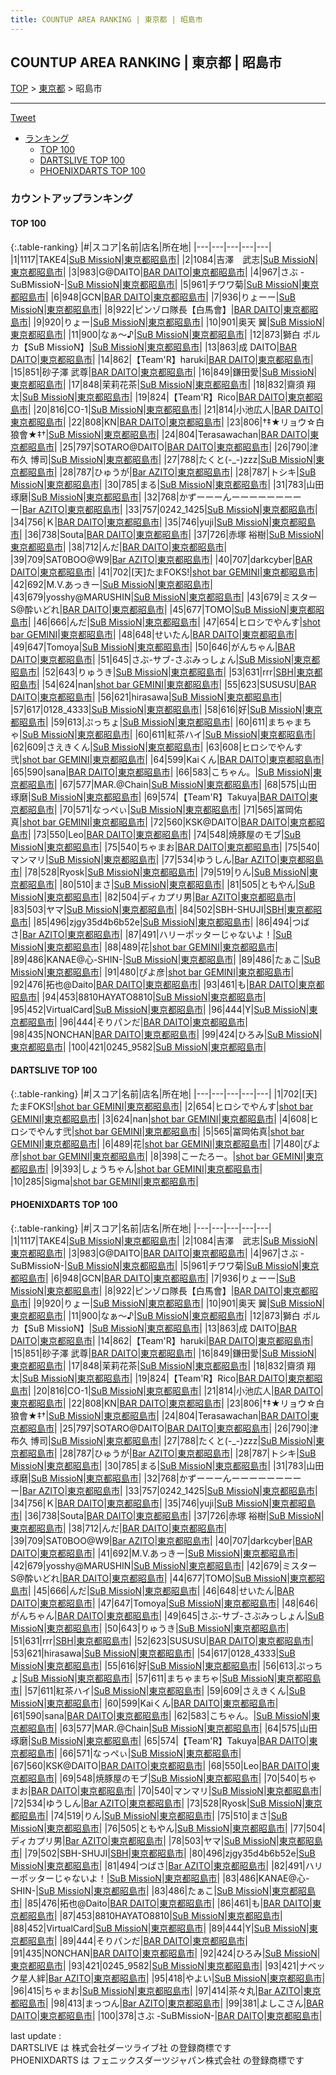 ```yaml
---
title: COUNTUP AREA RANKING | 東京都 | 昭島市
---
```

## COUNTUP AREA RANKING | 東京都 | 昭島市

[TOP](/darts/rank/) > [東京都](/darts/rank/東京都/) > 昭島市

___

<a href="https://twitter.com/share?ref_src=twsrc%5Etfw" data-text="COUNTUP AREA RANKING | 東京都昭島市" class="twitter-share-button" data-hashtags="DARTSLIVE,PHOENIXDARTS,darts,ダーツ" data-show-count="false">Tweet</a>

* [ランキング](#カウントアップランキング)
    * [TOP 100](#top-100)
    * [DARTSLIVE TOP 100](#dartslive-top-100)
    * [PHOENIXDARTS TOP 100](#phoenixdarts-top-100)

### カウントアップランキング

#### TOP 100



{:.table-ranking}
|#|スコア|名前|店名|所在地|
|---|---|---|---|---|
|1|1117|<span class="rank-name-pd">TAKE4</span>|<a href="https://vs.phoenixdarts.com/jp/shop/shopDetailInfo/s_90155?s_seq=90155">SuB MissioN</a>|<a href="/darts/rank/東京都/昭島市">東京都昭島市</a>|
|2|1084|<span class="rank-name-pd">吉澤　武志</span>|<a href="https://vs.phoenixdarts.com/jp/shop/shopDetailInfo/s_90155?s_seq=90155">SuB MissioN</a>|<a href="/darts/rank/東京都/昭島市">東京都昭島市</a>|
|3|983|<span class="rank-name-pd">G@DAITO</span>|<a href="https://vs.phoenixdarts.com/jp/shop/shopDetailInfo/s_60404?s_seq=60404">BAR DAITO</a>|<a href="/darts/rank/東京都/昭島市">東京都昭島市</a>|
|4|967|<span class="rank-name-pd">さぶ -SuBMissioN-</span>|<a href="https://vs.phoenixdarts.com/jp/shop/shopDetailInfo/s_90155?s_seq=90155">SuB MissioN</a>|<a href="/darts/rank/東京都/昭島市">東京都昭島市</a>|
|5|961|<span class="rank-name-pd">チワワ菊</span>|<a href="https://vs.phoenixdarts.com/jp/shop/shopDetailInfo/s_90155?s_seq=90155">SuB MissioN</a>|<a href="/darts/rank/東京都/昭島市">東京都昭島市</a>|
|6|948|<span class="rank-name-pd">GCN</span>|<a href="https://vs.phoenixdarts.com/jp/shop/shopDetailInfo/s_60404?s_seq=60404">BAR DAITO</a>|<a href="/darts/rank/東京都/昭島市">東京都昭島市</a>|
|7|936|<span class="rank-name-pd">りょーー</span>|<a href="https://vs.phoenixdarts.com/jp/shop/shopDetailInfo/s_90155?s_seq=90155">SuB MissioN</a>|<a href="/darts/rank/東京都/昭島市">東京都昭島市</a>|
|8|922|<span class="rank-name-pd">ピンゾロ隊長【白馬會】</span>|<a href="https://vs.phoenixdarts.com/jp/shop/shopDetailInfo/s_60404?s_seq=60404">BAR DAITO</a>|<a href="/darts/rank/東京都/昭島市">東京都昭島市</a>|
|9|920|<span class="rank-name-pd">りょー</span>|<a href="https://vs.phoenixdarts.com/jp/shop/shopDetailInfo/s_90155?s_seq=90155">SuB MissioN</a>|<a href="/darts/rank/東京都/昭島市">東京都昭島市</a>|
|10|901|<span class="rank-name-pd"><span class="pro-icon-pd"></span>奥天 翼</span>|<a href="https://vs.phoenixdarts.com/jp/shop/shopDetailInfo/s_90155?s_seq=90155">SuB MissioN</a>|<a href="/darts/rank/東京都/昭島市">東京都昭島市</a>|
|11|900|<span class="rank-name-pd">なぁ～♪</span>|<a href="https://vs.phoenixdarts.com/jp/shop/shopDetailInfo/s_90155?s_seq=90155">SuB MissioN</a>|<a href="/darts/rank/東京都/昭島市">東京都昭島市</a>|
|12|873|<span class="rank-name-pd">獅白 ポルカ【SuB MissioN】</span>|<a href="https://vs.phoenixdarts.com/jp/shop/shopDetailInfo/s_90155?s_seq=90155">SuB MissioN</a>|<a href="/darts/rank/東京都/昭島市">東京都昭島市</a>|
|13|863|<span class="rank-name-pd">成 DAITO</span>|<a href="https://vs.phoenixdarts.com/jp/shop/shopDetailInfo/s_60404?s_seq=60404">BAR DAITO</a>|<a href="/darts/rank/東京都/昭島市">東京都昭島市</a>|
|14|862|<span class="rank-name-pd">【Team&#x27;R】haruki</span>|<a href="https://vs.phoenixdarts.com/jp/shop/shopDetailInfo/s_60404?s_seq=60404">BAR DAITO</a>|<a href="/darts/rank/東京都/昭島市">東京都昭島市</a>|
|15|851|<span class="rank-name-pd"><span class="pro-icon-pd"></span>砂子澤 武尊</span>|<a href="https://vs.phoenixdarts.com/jp/shop/shopDetailInfo/s_60404?s_seq=60404">BAR DAITO</a>|<a href="/darts/rank/東京都/昭島市">東京都昭島市</a>|
|16|849|<span class="rank-name-pd">鎌田愛</span>|<a href="https://vs.phoenixdarts.com/jp/shop/shopDetailInfo/s_90155?s_seq=90155">SuB MissioN</a>|<a href="/darts/rank/東京都/昭島市">東京都昭島市</a>|
|17|848|<span class="rank-name-pd">茉莉花茶</span>|<a href="https://vs.phoenixdarts.com/jp/shop/shopDetailInfo/s_90155?s_seq=90155">SuB MissioN</a>|<a href="/darts/rank/東京都/昭島市">東京都昭島市</a>|
|18|832|<span class="rank-name-pd"><span class="pro-icon-pd"></span>齋須 翔太</span>|<a href="https://vs.phoenixdarts.com/jp/shop/shopDetailInfo/s_90155?s_seq=90155">SuB MissioN</a>|<a href="/darts/rank/東京都/昭島市">東京都昭島市</a>|
|19|824|<span class="rank-name-pd">【Team&#x27;R】Rico</span>|<a href="https://vs.phoenixdarts.com/jp/shop/shopDetailInfo/s_60404?s_seq=60404">BAR DAITO</a>|<a href="/darts/rank/東京都/昭島市">東京都昭島市</a>|
|20|816|<span class="rank-name-pd">CO-1</span>|<a href="https://vs.phoenixdarts.com/jp/shop/shopDetailInfo/s_90155?s_seq=90155">SuB MissioN</a>|<a href="/darts/rank/東京都/昭島市">東京都昭島市</a>|
|21|814|<span class="rank-name-pd">小池広人</span>|<a href="https://vs.phoenixdarts.com/jp/shop/shopDetailInfo/s_60404?s_seq=60404">BAR DAITO</a>|<a href="/darts/rank/東京都/昭島市">東京都昭島市</a>|
|22|808|<span class="rank-name-pd">KN</span>|<a href="https://vs.phoenixdarts.com/jp/shop/shopDetailInfo/s_60404?s_seq=60404">BAR DAITO</a>|<a href="/darts/rank/東京都/昭島市">東京都昭島市</a>|
|23|806|<span class="rank-name-pd">†‡★リョウ☆白狼會★‡†</span>|<a href="https://vs.phoenixdarts.com/jp/shop/shopDetailInfo/s_90155?s_seq=90155">SuB MissioN</a>|<a href="/darts/rank/東京都/昭島市">東京都昭島市</a>|
|24|804|<span class="rank-name-pd">Terasawachan</span>|<a href="https://vs.phoenixdarts.com/jp/shop/shopDetailInfo/s_60404?s_seq=60404">BAR DAITO</a>|<a href="/darts/rank/東京都/昭島市">東京都昭島市</a>|
|25|797|<span class="rank-name-pd">SOTARO@DAITO</span>|<a href="https://vs.phoenixdarts.com/jp/shop/shopDetailInfo/s_60404?s_seq=60404">BAR DAITO</a>|<a href="/darts/rank/東京都/昭島市">東京都昭島市</a>|
|26|790|<span class="rank-name-pd">津布久 博司</span>|<a href="https://vs.phoenixdarts.com/jp/shop/shopDetailInfo/s_90155?s_seq=90155">SuB MissioN</a>|<a href="/darts/rank/東京都/昭島市">東京都昭島市</a>|
|27|788|<span class="rank-name-pd">たくと(-_-)zzz</span>|<a href="https://vs.phoenixdarts.com/jp/shop/shopDetailInfo/s_90155?s_seq=90155">SuB MissioN</a>|<a href="/darts/rank/東京都/昭島市">東京都昭島市</a>|
|28|787|<span class="rank-name-pd">ひゅうが</span>|<a href="https://vs.phoenixdarts.com/jp/shop/shopDetailInfo/s_93322?s_seq=93322">Bar AZITO</a>|<a href="/darts/rank/東京都/昭島市">東京都昭島市</a>|
|28|787|<span class="rank-name-pd">トシキ</span>|<a href="https://vs.phoenixdarts.com/jp/shop/shopDetailInfo/s_90155?s_seq=90155">SuB MissioN</a>|<a href="/darts/rank/東京都/昭島市">東京都昭島市</a>|
|30|785|<span class="rank-name-pd">まる</span>|<a href="https://vs.phoenixdarts.com/jp/shop/shopDetailInfo/s_90155?s_seq=90155">SuB MissioN</a>|<a href="/darts/rank/東京都/昭島市">東京都昭島市</a>|
|31|783|<span class="rank-name-pd">山田　琢磨</span>|<a href="https://vs.phoenixdarts.com/jp/shop/shopDetailInfo/s_90155?s_seq=90155">SuB MissioN</a>|<a href="/darts/rank/東京都/昭島市">東京都昭島市</a>|
|32|768|<span class="rank-name-pd">かずーーーんーーーーーーーーー</span>|<a href="https://vs.phoenixdarts.com/jp/shop/shopDetailInfo/s_93322?s_seq=93322">Bar AZITO</a>|<a href="/darts/rank/東京都/昭島市">東京都昭島市</a>|
|33|757|<span class="rank-name-pd">0242_1425</span>|<a href="https://vs.phoenixdarts.com/jp/shop/shopDetailInfo/s_90155?s_seq=90155">SuB MissioN</a>|<a href="/darts/rank/東京都/昭島市">東京都昭島市</a>|
|34|756|<span class="rank-name-pd">Ｋ</span>|<a href="https://vs.phoenixdarts.com/jp/shop/shopDetailInfo/s_60404?s_seq=60404">BAR DAITO</a>|<a href="/darts/rank/東京都/昭島市">東京都昭島市</a>|
|35|746|<span class="rank-name-pd">yuji</span>|<a href="https://vs.phoenixdarts.com/jp/shop/shopDetailInfo/s_90155?s_seq=90155">SuB MissioN</a>|<a href="/darts/rank/東京都/昭島市">東京都昭島市</a>|
|36|738|<span class="rank-name-pd">Souta</span>|<a href="https://vs.phoenixdarts.com/jp/shop/shopDetailInfo/s_60404?s_seq=60404">BAR DAITO</a>|<a href="/darts/rank/東京都/昭島市">東京都昭島市</a>|
|37|726|<span class="rank-name-pd">赤塚 裕樹</span>|<a href="https://vs.phoenixdarts.com/jp/shop/shopDetailInfo/s_90155?s_seq=90155">SuB MissioN</a>|<a href="/darts/rank/東京都/昭島市">東京都昭島市</a>|
|38|712|<span class="rank-name-pd">んだ</span>|<a href="https://vs.phoenixdarts.com/jp/shop/shopDetailInfo/s_60404?s_seq=60404">BAR DAITO</a>|<a href="/darts/rank/東京都/昭島市">東京都昭島市</a>|
|39|709|<span class="rank-name-pd">SAT0BOO@W9</span>|<a href="https://vs.phoenixdarts.com/jp/shop/shopDetailInfo/s_93322?s_seq=93322">Bar AZITO</a>|<a href="/darts/rank/東京都/昭島市">東京都昭島市</a>|
|40|707|<span class="rank-name-pd">darkcyber</span>|<a href="https://vs.phoenixdarts.com/jp/shop/shopDetailInfo/s_60404?s_seq=60404">BAR DAITO</a>|<a href="/darts/rank/東京都/昭島市">東京都昭島市</a>|
|41|702|<span class="rank-name-dl">[天]たまFOKS!</span>|<a href="https://search.dartslive.com/jp/shop/d35e0cffd0c6c86c0d9b047a20a7ba1e">shot bar GEMINI</a>|<a href="/darts/rank/東京都/昭島市">東京都昭島市</a>|
|42|692|<span class="rank-name-pd">M.V.あっきー</span>|<a href="https://vs.phoenixdarts.com/jp/shop/shopDetailInfo/s_90155?s_seq=90155">SuB MissioN</a>|<a href="/darts/rank/東京都/昭島市">東京都昭島市</a>|
|43|679|<span class="rank-name-pd">yosshy@MARUSHIN</span>|<a href="https://vs.phoenixdarts.com/jp/shop/shopDetailInfo/s_90155?s_seq=90155">SuB MissioN</a>|<a href="/darts/rank/東京都/昭島市">東京都昭島市</a>|
|43|679|<span class="rank-name-pd">ミスターS@酔いどれ</span>|<a href="https://vs.phoenixdarts.com/jp/shop/shopDetailInfo/s_60404?s_seq=60404">BAR DAITO</a>|<a href="/darts/rank/東京都/昭島市">東京都昭島市</a>|
|45|677|<span class="rank-name-pd">TOMO</span>|<a href="https://vs.phoenixdarts.com/jp/shop/shopDetailInfo/s_90155?s_seq=90155">SuB MissioN</a>|<a href="/darts/rank/東京都/昭島市">東京都昭島市</a>|
|46|666|<span class="rank-name-pd">んだ</span>|<a href="https://vs.phoenixdarts.com/jp/shop/shopDetailInfo/s_90155?s_seq=90155">SuB MissioN</a>|<a href="/darts/rank/東京都/昭島市">東京都昭島市</a>|
|47|654|<span class="rank-name-dl">ヒロシでやんす</span>|<a href="https://search.dartslive.com/jp/shop/d35e0cffd0c6c86c0d9b047a20a7ba1e">shot bar GEMINI</a>|<a href="/darts/rank/東京都/昭島市">東京都昭島市</a>|
|48|648|<span class="rank-name-pd">せいたん</span>|<a href="https://vs.phoenixdarts.com/jp/shop/shopDetailInfo/s_60404?s_seq=60404">BAR DAITO</a>|<a href="/darts/rank/東京都/昭島市">東京都昭島市</a>|
|49|647|<span class="rank-name-pd">Tomoya</span>|<a href="https://vs.phoenixdarts.com/jp/shop/shopDetailInfo/s_90155?s_seq=90155">SuB MissioN</a>|<a href="/darts/rank/東京都/昭島市">東京都昭島市</a>|
|50|646|<span class="rank-name-pd">がんちゃん</span>|<a href="https://vs.phoenixdarts.com/jp/shop/shopDetailInfo/s_60404?s_seq=60404">BAR DAITO</a>|<a href="/darts/rank/東京都/昭島市">東京都昭島市</a>|
|51|645|<span class="rank-name-pd">さぶ-サブ-さぶみっしょん</span>|<a href="https://vs.phoenixdarts.com/jp/shop/shopDetailInfo/s_90155?s_seq=90155">SuB MissioN</a>|<a href="/darts/rank/東京都/昭島市">東京都昭島市</a>|
|52|643|<span class="rank-name-pd">りゅうき</span>|<a href="https://vs.phoenixdarts.com/jp/shop/shopDetailInfo/s_90155?s_seq=90155">SuB MissioN</a>|<a href="/darts/rank/東京都/昭島市">東京都昭島市</a>|
|53|631|<span class="rank-name-pd">rrr</span>|<a href="https://vs.phoenixdarts.com/jp/shop/shopDetailInfo/s_93296?s_seq=93296">SBH</a>|<a href="/darts/rank/東京都/昭島市">東京都昭島市</a>|
|54|624|<span class="rank-name-dl">nan</span>|<a href="https://search.dartslive.com/jp/shop/d35e0cffd0c6c86c0d9b047a20a7ba1e">shot bar GEMINI</a>|<a href="/darts/rank/東京都/昭島市">東京都昭島市</a>|
|55|623|<span class="rank-name-pd">SUSUSU</span>|<a href="https://vs.phoenixdarts.com/jp/shop/shopDetailInfo/s_60404?s_seq=60404">BAR DAITO</a>|<a href="/darts/rank/東京都/昭島市">東京都昭島市</a>|
|56|621|<span class="rank-name-pd">hirasawa</span>|<a href="https://vs.phoenixdarts.com/jp/shop/shopDetailInfo/s_90155?s_seq=90155">SuB MissioN</a>|<a href="/darts/rank/東京都/昭島市">東京都昭島市</a>|
|57|617|<span class="rank-name-pd">0128_4333</span>|<a href="https://vs.phoenixdarts.com/jp/shop/shopDetailInfo/s_90155?s_seq=90155">SuB MissioN</a>|<a href="/darts/rank/東京都/昭島市">東京都昭島市</a>|
|58|616|<span class="rank-name-pd">好</span>|<a href="https://vs.phoenixdarts.com/jp/shop/shopDetailInfo/s_90155?s_seq=90155">SuB MissioN</a>|<a href="/darts/rank/東京都/昭島市">東京都昭島市</a>|
|59|613|<span class="rank-name-pd">ぷっちょ</span>|<a href="https://vs.phoenixdarts.com/jp/shop/shopDetailInfo/s_90155?s_seq=90155">SuB MissioN</a>|<a href="/darts/rank/東京都/昭島市">東京都昭島市</a>|
|60|611|<span class="rank-name-pd">まちゃまちゃ</span>|<a href="https://vs.phoenixdarts.com/jp/shop/shopDetailInfo/s_90155?s_seq=90155">SuB MissioN</a>|<a href="/darts/rank/東京都/昭島市">東京都昭島市</a>|
|60|611|<span class="rank-name-pd">紅茶ハイ</span>|<a href="https://vs.phoenixdarts.com/jp/shop/shopDetailInfo/s_90155?s_seq=90155">SuB MissioN</a>|<a href="/darts/rank/東京都/昭島市">東京都昭島市</a>|
|62|609|<span class="rank-name-pd">さえきくん</span>|<a href="https://vs.phoenixdarts.com/jp/shop/shopDetailInfo/s_90155?s_seq=90155">SuB MissioN</a>|<a href="/darts/rank/東京都/昭島市">東京都昭島市</a>|
|63|608|<span class="rank-name-dl">ヒロシでやんす弐</span>|<a href="https://search.dartslive.com/jp/shop/d35e0cffd0c6c86c0d9b047a20a7ba1e">shot bar GEMINI</a>|<a href="/darts/rank/東京都/昭島市">東京都昭島市</a>|
|64|599|<span class="rank-name-pd">Kaiくん</span>|<a href="https://vs.phoenixdarts.com/jp/shop/shopDetailInfo/s_60404?s_seq=60404">BAR DAITO</a>|<a href="/darts/rank/東京都/昭島市">東京都昭島市</a>|
|65|590|<span class="rank-name-pd">sana</span>|<a href="https://vs.phoenixdarts.com/jp/shop/shopDetailInfo/s_60404?s_seq=60404">BAR DAITO</a>|<a href="/darts/rank/東京都/昭島市">東京都昭島市</a>|
|66|583|<span class="rank-name-pd">こちゃん。</span>|<a href="https://vs.phoenixdarts.com/jp/shop/shopDetailInfo/s_90155?s_seq=90155">SuB MissioN</a>|<a href="/darts/rank/東京都/昭島市">東京都昭島市</a>|
|67|577|<span class="rank-name-pd">MAR.@Chain</span>|<a href="https://vs.phoenixdarts.com/jp/shop/shopDetailInfo/s_90155?s_seq=90155">SuB MissioN</a>|<a href="/darts/rank/東京都/昭島市">東京都昭島市</a>|
|68|575|<span class="rank-name-pd">山田 琢磨</span>|<a href="https://vs.phoenixdarts.com/jp/shop/shopDetailInfo/s_90155?s_seq=90155">SuB MissioN</a>|<a href="/darts/rank/東京都/昭島市">東京都昭島市</a>|
|69|574|<span class="rank-name-pd">【Team&#x27;R】Takuya</span>|<a href="https://vs.phoenixdarts.com/jp/shop/shopDetailInfo/s_60404?s_seq=60404">BAR DAITO</a>|<a href="/darts/rank/東京都/昭島市">東京都昭島市</a>|
|70|571|<span class="rank-name-pd">なっぺぃ</span>|<a href="https://vs.phoenixdarts.com/jp/shop/shopDetailInfo/s_90155?s_seq=90155">SuB MissioN</a>|<a href="/darts/rank/東京都/昭島市">東京都昭島市</a>|
|71|565|<span class="rank-name-dl">冨岡佑真</span>|<a href="https://search.dartslive.com/jp/shop/d35e0cffd0c6c86c0d9b047a20a7ba1e">shot bar GEMINI</a>|<a href="/darts/rank/東京都/昭島市">東京都昭島市</a>|
|72|560|<span class="rank-name-pd">KSK@DAITO</span>|<a href="https://vs.phoenixdarts.com/jp/shop/shopDetailInfo/s_60404?s_seq=60404">BAR DAITO</a>|<a href="/darts/rank/東京都/昭島市">東京都昭島市</a>|
|73|550|<span class="rank-name-pd">Leo</span>|<a href="https://vs.phoenixdarts.com/jp/shop/shopDetailInfo/s_60404?s_seq=60404">BAR DAITO</a>|<a href="/darts/rank/東京都/昭島市">東京都昭島市</a>|
|74|548|<span class="rank-name-pd">焼豚屋のモブ</span>|<a href="https://vs.phoenixdarts.com/jp/shop/shopDetailInfo/s_90155?s_seq=90155">SuB MissioN</a>|<a href="/darts/rank/東京都/昭島市">東京都昭島市</a>|
|75|540|<span class="rank-name-pd">ちゃまお</span>|<a href="https://vs.phoenixdarts.com/jp/shop/shopDetailInfo/s_60404?s_seq=60404">BAR DAITO</a>|<a href="/darts/rank/東京都/昭島市">東京都昭島市</a>|
|75|540|<span class="rank-name-pd">マンマリ</span>|<a href="https://vs.phoenixdarts.com/jp/shop/shopDetailInfo/s_90155?s_seq=90155">SuB MissioN</a>|<a href="/darts/rank/東京都/昭島市">東京都昭島市</a>|
|77|534|<span class="rank-name-pd">ゆうしん</span>|<a href="https://vs.phoenixdarts.com/jp/shop/shopDetailInfo/s_93322?s_seq=93322">Bar AZITO</a>|<a href="/darts/rank/東京都/昭島市">東京都昭島市</a>|
|78|528|<span class="rank-name-pd">Ryosk</span>|<a href="https://vs.phoenixdarts.com/jp/shop/shopDetailInfo/s_90155?s_seq=90155">SuB MissioN</a>|<a href="/darts/rank/東京都/昭島市">東京都昭島市</a>|
|79|519|<span class="rank-name-pd">りん</span>|<a href="https://vs.phoenixdarts.com/jp/shop/shopDetailInfo/s_90155?s_seq=90155">SuB MissioN</a>|<a href="/darts/rank/東京都/昭島市">東京都昭島市</a>|
|80|510|<span class="rank-name-pd">まさ</span>|<a href="https://vs.phoenixdarts.com/jp/shop/shopDetailInfo/s_90155?s_seq=90155">SuB MissioN</a>|<a href="/darts/rank/東京都/昭島市">東京都昭島市</a>|
|81|505|<span class="rank-name-pd">ともやん</span>|<a href="https://vs.phoenixdarts.com/jp/shop/shopDetailInfo/s_90155?s_seq=90155">SuB MissioN</a>|<a href="/darts/rank/東京都/昭島市">東京都昭島市</a>|
|82|504|<span class="rank-name-pd">ディカプリ男</span>|<a href="https://vs.phoenixdarts.com/jp/shop/shopDetailInfo/s_93322?s_seq=93322">Bar AZITO</a>|<a href="/darts/rank/東京都/昭島市">東京都昭島市</a>|
|83|503|<span class="rank-name-pd">ヤマ</span>|<a href="https://vs.phoenixdarts.com/jp/shop/shopDetailInfo/s_90155?s_seq=90155">SuB MissioN</a>|<a href="/darts/rank/東京都/昭島市">東京都昭島市</a>|
|84|502|<span class="rank-name-pd">SBH-SHUJI</span>|<a href="https://vs.phoenixdarts.com/jp/shop/shopDetailInfo/s_93296?s_seq=93296">SBH</a>|<a href="/darts/rank/東京都/昭島市">東京都昭島市</a>|
|85|496|<span class="rank-name-pd">zjgy35d4b6b52e</span>|<a href="https://vs.phoenixdarts.com/jp/shop/shopDetailInfo/s_90155?s_seq=90155">SuB MissioN</a>|<a href="/darts/rank/東京都/昭島市">東京都昭島市</a>|
|86|494|<span class="rank-name-pd">つばさ</span>|<a href="https://vs.phoenixdarts.com/jp/shop/shopDetailInfo/s_93322?s_seq=93322">Bar AZITO</a>|<a href="/darts/rank/東京都/昭島市">東京都昭島市</a>|
|87|491|<span class="rank-name-pd">ハリーポッターじゃないよ！</span>|<a href="https://vs.phoenixdarts.com/jp/shop/shopDetailInfo/s_90155?s_seq=90155">SuB MissioN</a>|<a href="/darts/rank/東京都/昭島市">東京都昭島市</a>|
|88|489|<span class="rank-name-dl">花</span>|<a href="https://search.dartslive.com/jp/shop/d35e0cffd0c6c86c0d9b047a20a7ba1e">shot bar GEMINI</a>|<a href="/darts/rank/東京都/昭島市">東京都昭島市</a>|
|89|486|<span class="rank-name-pd">KANAE@心-SHIN-</span>|<a href="https://vs.phoenixdarts.com/jp/shop/shopDetailInfo/s_90155?s_seq=90155">SuB MissioN</a>|<a href="/darts/rank/東京都/昭島市">東京都昭島市</a>|
|89|486|<span class="rank-name-pd">たぁこ</span>|<a href="https://vs.phoenixdarts.com/jp/shop/shopDetailInfo/s_90155?s_seq=90155">SuB MissioN</a>|<a href="/darts/rank/東京都/昭島市">東京都昭島市</a>|
|91|480|<span class="rank-name-dl">ぴよ彦</span>|<a href="https://search.dartslive.com/jp/shop/d35e0cffd0c6c86c0d9b047a20a7ba1e">shot bar GEMINI</a>|<a href="/darts/rank/東京都/昭島市">東京都昭島市</a>|
|92|476|<span class="rank-name-pd">拓也@Daito</span>|<a href="https://vs.phoenixdarts.com/jp/shop/shopDetailInfo/s_60404?s_seq=60404">BAR DAITO</a>|<a href="/darts/rank/東京都/昭島市">東京都昭島市</a>|
|93|461|<span class="rank-name-pd">も</span>|<a href="https://vs.phoenixdarts.com/jp/shop/shopDetailInfo/s_60404?s_seq=60404">BAR DAITO</a>|<a href="/darts/rank/東京都/昭島市">東京都昭島市</a>|
|94|453|<span class="rank-name-pd">8810HAYATO8810</span>|<a href="https://vs.phoenixdarts.com/jp/shop/shopDetailInfo/s_90155?s_seq=90155">SuB MissioN</a>|<a href="/darts/rank/東京都/昭島市">東京都昭島市</a>|
|95|452|<span class="rank-name-pd">VirtualCard</span>|<a href="https://vs.phoenixdarts.com/jp/shop/shopDetailInfo/s_90155?s_seq=90155">SuB MissioN</a>|<a href="/darts/rank/東京都/昭島市">東京都昭島市</a>|
|96|444|<span class="rank-name-pd">Y</span>|<a href="https://vs.phoenixdarts.com/jp/shop/shopDetailInfo/s_90155?s_seq=90155">SuB MissioN</a>|<a href="/darts/rank/東京都/昭島市">東京都昭島市</a>|
|96|444|<span class="rank-name-pd">そりパンだ</span>|<a href="https://vs.phoenixdarts.com/jp/shop/shopDetailInfo/s_60404?s_seq=60404">BAR DAITO</a>|<a href="/darts/rank/東京都/昭島市">東京都昭島市</a>|
|98|435|<span class="rank-name-pd">NONCHAN</span>|<a href="https://vs.phoenixdarts.com/jp/shop/shopDetailInfo/s_60404?s_seq=60404">BAR DAITO</a>|<a href="/darts/rank/東京都/昭島市">東京都昭島市</a>|
|99|424|<span class="rank-name-pd">ひろみ</span>|<a href="https://vs.phoenixdarts.com/jp/shop/shopDetailInfo/s_90155?s_seq=90155">SuB MissioN</a>|<a href="/darts/rank/東京都/昭島市">東京都昭島市</a>|
|100|421|<span class="rank-name-pd">0245_9582</span>|<a href="https://vs.phoenixdarts.com/jp/shop/shopDetailInfo/s_90155?s_seq=90155">SuB MissioN</a>|<a href="/darts/rank/東京都/昭島市">東京都昭島市</a>|


#### DARTSLIVE TOP 100



{:.table-ranking}
|#|スコア|名前|店名|所在地|
|---|---|---|---|---|
|1|702|<span class="rank-name-dl">[天]たまFOKS!</span>|<a href="https://search.dartslive.com/jp/shop/d35e0cffd0c6c86c0d9b047a20a7ba1e">shot bar GEMINI</a>|<a href="/darts/rank/東京都/昭島市">東京都昭島市</a>|
|2|654|<span class="rank-name-dl">ヒロシでやんす</span>|<a href="https://search.dartslive.com/jp/shop/d35e0cffd0c6c86c0d9b047a20a7ba1e">shot bar GEMINI</a>|<a href="/darts/rank/東京都/昭島市">東京都昭島市</a>|
|3|624|<span class="rank-name-dl">nan</span>|<a href="https://search.dartslive.com/jp/shop/d35e0cffd0c6c86c0d9b047a20a7ba1e">shot bar GEMINI</a>|<a href="/darts/rank/東京都/昭島市">東京都昭島市</a>|
|4|608|<span class="rank-name-dl">ヒロシでやんす弐</span>|<a href="https://search.dartslive.com/jp/shop/d35e0cffd0c6c86c0d9b047a20a7ba1e">shot bar GEMINI</a>|<a href="/darts/rank/東京都/昭島市">東京都昭島市</a>|
|5|565|<span class="rank-name-dl">冨岡佑真</span>|<a href="https://search.dartslive.com/jp/shop/d35e0cffd0c6c86c0d9b047a20a7ba1e">shot bar GEMINI</a>|<a href="/darts/rank/東京都/昭島市">東京都昭島市</a>|
|6|489|<span class="rank-name-dl">花</span>|<a href="https://search.dartslive.com/jp/shop/d35e0cffd0c6c86c0d9b047a20a7ba1e">shot bar GEMINI</a>|<a href="/darts/rank/東京都/昭島市">東京都昭島市</a>|
|7|480|<span class="rank-name-dl">ぴよ彦</span>|<a href="https://search.dartslive.com/jp/shop/d35e0cffd0c6c86c0d9b047a20a7ba1e">shot bar GEMINI</a>|<a href="/darts/rank/東京都/昭島市">東京都昭島市</a>|
|8|398|<span class="rank-name-dl">こーたろー。</span>|<a href="https://search.dartslive.com/jp/shop/d35e0cffd0c6c86c0d9b047a20a7ba1e">shot bar GEMINI</a>|<a href="/darts/rank/東京都/昭島市">東京都昭島市</a>|
|9|393|<span class="rank-name-dl">しょうちゃん</span>|<a href="https://search.dartslive.com/jp/shop/d35e0cffd0c6c86c0d9b047a20a7ba1e">shot bar GEMINI</a>|<a href="/darts/rank/東京都/昭島市">東京都昭島市</a>|
|10|285|<span class="rank-name-dl">Sigma</span>|<a href="https://search.dartslive.com/jp/shop/d35e0cffd0c6c86c0d9b047a20a7ba1e">shot bar GEMINI</a>|<a href="/darts/rank/東京都/昭島市">東京都昭島市</a>|


#### PHOENIXDARTS TOP 100



{:.table-ranking}
|#|スコア|名前|店名|所在地|
|---|---|---|---|---|
|1|1117|<span class="rank-name-pd">TAKE4</span>|<a href="https://vs.phoenixdarts.com/jp/shop/shopDetailInfo/s_90155?s_seq=90155">SuB MissioN</a>|<a href="/darts/rank/東京都/昭島市">東京都昭島市</a>|
|2|1084|<span class="rank-name-pd">吉澤　武志</span>|<a href="https://vs.phoenixdarts.com/jp/shop/shopDetailInfo/s_90155?s_seq=90155">SuB MissioN</a>|<a href="/darts/rank/東京都/昭島市">東京都昭島市</a>|
|3|983|<span class="rank-name-pd">G@DAITO</span>|<a href="https://vs.phoenixdarts.com/jp/shop/shopDetailInfo/s_60404?s_seq=60404">BAR DAITO</a>|<a href="/darts/rank/東京都/昭島市">東京都昭島市</a>|
|4|967|<span class="rank-name-pd">さぶ -SuBMissioN-</span>|<a href="https://vs.phoenixdarts.com/jp/shop/shopDetailInfo/s_90155?s_seq=90155">SuB MissioN</a>|<a href="/darts/rank/東京都/昭島市">東京都昭島市</a>|
|5|961|<span class="rank-name-pd">チワワ菊</span>|<a href="https://vs.phoenixdarts.com/jp/shop/shopDetailInfo/s_90155?s_seq=90155">SuB MissioN</a>|<a href="/darts/rank/東京都/昭島市">東京都昭島市</a>|
|6|948|<span class="rank-name-pd">GCN</span>|<a href="https://vs.phoenixdarts.com/jp/shop/shopDetailInfo/s_60404?s_seq=60404">BAR DAITO</a>|<a href="/darts/rank/東京都/昭島市">東京都昭島市</a>|
|7|936|<span class="rank-name-pd">りょーー</span>|<a href="https://vs.phoenixdarts.com/jp/shop/shopDetailInfo/s_90155?s_seq=90155">SuB MissioN</a>|<a href="/darts/rank/東京都/昭島市">東京都昭島市</a>|
|8|922|<span class="rank-name-pd">ピンゾロ隊長【白馬會】</span>|<a href="https://vs.phoenixdarts.com/jp/shop/shopDetailInfo/s_60404?s_seq=60404">BAR DAITO</a>|<a href="/darts/rank/東京都/昭島市">東京都昭島市</a>|
|9|920|<span class="rank-name-pd">りょー</span>|<a href="https://vs.phoenixdarts.com/jp/shop/shopDetailInfo/s_90155?s_seq=90155">SuB MissioN</a>|<a href="/darts/rank/東京都/昭島市">東京都昭島市</a>|
|10|901|<span class="rank-name-pd"><span class="pro-icon-pd"></span>奥天 翼</span>|<a href="https://vs.phoenixdarts.com/jp/shop/shopDetailInfo/s_90155?s_seq=90155">SuB MissioN</a>|<a href="/darts/rank/東京都/昭島市">東京都昭島市</a>|
|11|900|<span class="rank-name-pd">なぁ～♪</span>|<a href="https://vs.phoenixdarts.com/jp/shop/shopDetailInfo/s_90155?s_seq=90155">SuB MissioN</a>|<a href="/darts/rank/東京都/昭島市">東京都昭島市</a>|
|12|873|<span class="rank-name-pd">獅白 ポルカ【SuB MissioN】</span>|<a href="https://vs.phoenixdarts.com/jp/shop/shopDetailInfo/s_90155?s_seq=90155">SuB MissioN</a>|<a href="/darts/rank/東京都/昭島市">東京都昭島市</a>|
|13|863|<span class="rank-name-pd">成 DAITO</span>|<a href="https://vs.phoenixdarts.com/jp/shop/shopDetailInfo/s_60404?s_seq=60404">BAR DAITO</a>|<a href="/darts/rank/東京都/昭島市">東京都昭島市</a>|
|14|862|<span class="rank-name-pd">【Team&#x27;R】haruki</span>|<a href="https://vs.phoenixdarts.com/jp/shop/shopDetailInfo/s_60404?s_seq=60404">BAR DAITO</a>|<a href="/darts/rank/東京都/昭島市">東京都昭島市</a>|
|15|851|<span class="rank-name-pd"><span class="pro-icon-pd"></span>砂子澤 武尊</span>|<a href="https://vs.phoenixdarts.com/jp/shop/shopDetailInfo/s_60404?s_seq=60404">BAR DAITO</a>|<a href="/darts/rank/東京都/昭島市">東京都昭島市</a>|
|16|849|<span class="rank-name-pd">鎌田愛</span>|<a href="https://vs.phoenixdarts.com/jp/shop/shopDetailInfo/s_90155?s_seq=90155">SuB MissioN</a>|<a href="/darts/rank/東京都/昭島市">東京都昭島市</a>|
|17|848|<span class="rank-name-pd">茉莉花茶</span>|<a href="https://vs.phoenixdarts.com/jp/shop/shopDetailInfo/s_90155?s_seq=90155">SuB MissioN</a>|<a href="/darts/rank/東京都/昭島市">東京都昭島市</a>|
|18|832|<span class="rank-name-pd"><span class="pro-icon-pd"></span>齋須 翔太</span>|<a href="https://vs.phoenixdarts.com/jp/shop/shopDetailInfo/s_90155?s_seq=90155">SuB MissioN</a>|<a href="/darts/rank/東京都/昭島市">東京都昭島市</a>|
|19|824|<span class="rank-name-pd">【Team&#x27;R】Rico</span>|<a href="https://vs.phoenixdarts.com/jp/shop/shopDetailInfo/s_60404?s_seq=60404">BAR DAITO</a>|<a href="/darts/rank/東京都/昭島市">東京都昭島市</a>|
|20|816|<span class="rank-name-pd">CO-1</span>|<a href="https://vs.phoenixdarts.com/jp/shop/shopDetailInfo/s_90155?s_seq=90155">SuB MissioN</a>|<a href="/darts/rank/東京都/昭島市">東京都昭島市</a>|
|21|814|<span class="rank-name-pd">小池広人</span>|<a href="https://vs.phoenixdarts.com/jp/shop/shopDetailInfo/s_60404?s_seq=60404">BAR DAITO</a>|<a href="/darts/rank/東京都/昭島市">東京都昭島市</a>|
|22|808|<span class="rank-name-pd">KN</span>|<a href="https://vs.phoenixdarts.com/jp/shop/shopDetailInfo/s_60404?s_seq=60404">BAR DAITO</a>|<a href="/darts/rank/東京都/昭島市">東京都昭島市</a>|
|23|806|<span class="rank-name-pd">†‡★リョウ☆白狼會★‡†</span>|<a href="https://vs.phoenixdarts.com/jp/shop/shopDetailInfo/s_90155?s_seq=90155">SuB MissioN</a>|<a href="/darts/rank/東京都/昭島市">東京都昭島市</a>|
|24|804|<span class="rank-name-pd">Terasawachan</span>|<a href="https://vs.phoenixdarts.com/jp/shop/shopDetailInfo/s_60404?s_seq=60404">BAR DAITO</a>|<a href="/darts/rank/東京都/昭島市">東京都昭島市</a>|
|25|797|<span class="rank-name-pd">SOTARO@DAITO</span>|<a href="https://vs.phoenixdarts.com/jp/shop/shopDetailInfo/s_60404?s_seq=60404">BAR DAITO</a>|<a href="/darts/rank/東京都/昭島市">東京都昭島市</a>|
|26|790|<span class="rank-name-pd">津布久 博司</span>|<a href="https://vs.phoenixdarts.com/jp/shop/shopDetailInfo/s_90155?s_seq=90155">SuB MissioN</a>|<a href="/darts/rank/東京都/昭島市">東京都昭島市</a>|
|27|788|<span class="rank-name-pd">たくと(-_-)zzz</span>|<a href="https://vs.phoenixdarts.com/jp/shop/shopDetailInfo/s_90155?s_seq=90155">SuB MissioN</a>|<a href="/darts/rank/東京都/昭島市">東京都昭島市</a>|
|28|787|<span class="rank-name-pd">ひゅうが</span>|<a href="https://vs.phoenixdarts.com/jp/shop/shopDetailInfo/s_93322?s_seq=93322">Bar AZITO</a>|<a href="/darts/rank/東京都/昭島市">東京都昭島市</a>|
|28|787|<span class="rank-name-pd">トシキ</span>|<a href="https://vs.phoenixdarts.com/jp/shop/shopDetailInfo/s_90155?s_seq=90155">SuB MissioN</a>|<a href="/darts/rank/東京都/昭島市">東京都昭島市</a>|
|30|785|<span class="rank-name-pd">まる</span>|<a href="https://vs.phoenixdarts.com/jp/shop/shopDetailInfo/s_90155?s_seq=90155">SuB MissioN</a>|<a href="/darts/rank/東京都/昭島市">東京都昭島市</a>|
|31|783|<span class="rank-name-pd">山田　琢磨</span>|<a href="https://vs.phoenixdarts.com/jp/shop/shopDetailInfo/s_90155?s_seq=90155">SuB MissioN</a>|<a href="/darts/rank/東京都/昭島市">東京都昭島市</a>|
|32|768|<span class="rank-name-pd">かずーーーんーーーーーーーーー</span>|<a href="https://vs.phoenixdarts.com/jp/shop/shopDetailInfo/s_93322?s_seq=93322">Bar AZITO</a>|<a href="/darts/rank/東京都/昭島市">東京都昭島市</a>|
|33|757|<span class="rank-name-pd">0242_1425</span>|<a href="https://vs.phoenixdarts.com/jp/shop/shopDetailInfo/s_90155?s_seq=90155">SuB MissioN</a>|<a href="/darts/rank/東京都/昭島市">東京都昭島市</a>|
|34|756|<span class="rank-name-pd">Ｋ</span>|<a href="https://vs.phoenixdarts.com/jp/shop/shopDetailInfo/s_60404?s_seq=60404">BAR DAITO</a>|<a href="/darts/rank/東京都/昭島市">東京都昭島市</a>|
|35|746|<span class="rank-name-pd">yuji</span>|<a href="https://vs.phoenixdarts.com/jp/shop/shopDetailInfo/s_90155?s_seq=90155">SuB MissioN</a>|<a href="/darts/rank/東京都/昭島市">東京都昭島市</a>|
|36|738|<span class="rank-name-pd">Souta</span>|<a href="https://vs.phoenixdarts.com/jp/shop/shopDetailInfo/s_60404?s_seq=60404">BAR DAITO</a>|<a href="/darts/rank/東京都/昭島市">東京都昭島市</a>|
|37|726|<span class="rank-name-pd">赤塚 裕樹</span>|<a href="https://vs.phoenixdarts.com/jp/shop/shopDetailInfo/s_90155?s_seq=90155">SuB MissioN</a>|<a href="/darts/rank/東京都/昭島市">東京都昭島市</a>|
|38|712|<span class="rank-name-pd">んだ</span>|<a href="https://vs.phoenixdarts.com/jp/shop/shopDetailInfo/s_60404?s_seq=60404">BAR DAITO</a>|<a href="/darts/rank/東京都/昭島市">東京都昭島市</a>|
|39|709|<span class="rank-name-pd">SAT0BOO@W9</span>|<a href="https://vs.phoenixdarts.com/jp/shop/shopDetailInfo/s_93322?s_seq=93322">Bar AZITO</a>|<a href="/darts/rank/東京都/昭島市">東京都昭島市</a>|
|40|707|<span class="rank-name-pd">darkcyber</span>|<a href="https://vs.phoenixdarts.com/jp/shop/shopDetailInfo/s_60404?s_seq=60404">BAR DAITO</a>|<a href="/darts/rank/東京都/昭島市">東京都昭島市</a>|
|41|692|<span class="rank-name-pd">M.V.あっきー</span>|<a href="https://vs.phoenixdarts.com/jp/shop/shopDetailInfo/s_90155?s_seq=90155">SuB MissioN</a>|<a href="/darts/rank/東京都/昭島市">東京都昭島市</a>|
|42|679|<span class="rank-name-pd">yosshy@MARUSHIN</span>|<a href="https://vs.phoenixdarts.com/jp/shop/shopDetailInfo/s_90155?s_seq=90155">SuB MissioN</a>|<a href="/darts/rank/東京都/昭島市">東京都昭島市</a>|
|42|679|<span class="rank-name-pd">ミスターS@酔いどれ</span>|<a href="https://vs.phoenixdarts.com/jp/shop/shopDetailInfo/s_60404?s_seq=60404">BAR DAITO</a>|<a href="/darts/rank/東京都/昭島市">東京都昭島市</a>|
|44|677|<span class="rank-name-pd">TOMO</span>|<a href="https://vs.phoenixdarts.com/jp/shop/shopDetailInfo/s_90155?s_seq=90155">SuB MissioN</a>|<a href="/darts/rank/東京都/昭島市">東京都昭島市</a>|
|45|666|<span class="rank-name-pd">んだ</span>|<a href="https://vs.phoenixdarts.com/jp/shop/shopDetailInfo/s_90155?s_seq=90155">SuB MissioN</a>|<a href="/darts/rank/東京都/昭島市">東京都昭島市</a>|
|46|648|<span class="rank-name-pd">せいたん</span>|<a href="https://vs.phoenixdarts.com/jp/shop/shopDetailInfo/s_60404?s_seq=60404">BAR DAITO</a>|<a href="/darts/rank/東京都/昭島市">東京都昭島市</a>|
|47|647|<span class="rank-name-pd">Tomoya</span>|<a href="https://vs.phoenixdarts.com/jp/shop/shopDetailInfo/s_90155?s_seq=90155">SuB MissioN</a>|<a href="/darts/rank/東京都/昭島市">東京都昭島市</a>|
|48|646|<span class="rank-name-pd">がんちゃん</span>|<a href="https://vs.phoenixdarts.com/jp/shop/shopDetailInfo/s_60404?s_seq=60404">BAR DAITO</a>|<a href="/darts/rank/東京都/昭島市">東京都昭島市</a>|
|49|645|<span class="rank-name-pd">さぶ-サブ-さぶみっしょん</span>|<a href="https://vs.phoenixdarts.com/jp/shop/shopDetailInfo/s_90155?s_seq=90155">SuB MissioN</a>|<a href="/darts/rank/東京都/昭島市">東京都昭島市</a>|
|50|643|<span class="rank-name-pd">りゅうき</span>|<a href="https://vs.phoenixdarts.com/jp/shop/shopDetailInfo/s_90155?s_seq=90155">SuB MissioN</a>|<a href="/darts/rank/東京都/昭島市">東京都昭島市</a>|
|51|631|<span class="rank-name-pd">rrr</span>|<a href="https://vs.phoenixdarts.com/jp/shop/shopDetailInfo/s_93296?s_seq=93296">SBH</a>|<a href="/darts/rank/東京都/昭島市">東京都昭島市</a>|
|52|623|<span class="rank-name-pd">SUSUSU</span>|<a href="https://vs.phoenixdarts.com/jp/shop/shopDetailInfo/s_60404?s_seq=60404">BAR DAITO</a>|<a href="/darts/rank/東京都/昭島市">東京都昭島市</a>|
|53|621|<span class="rank-name-pd">hirasawa</span>|<a href="https://vs.phoenixdarts.com/jp/shop/shopDetailInfo/s_90155?s_seq=90155">SuB MissioN</a>|<a href="/darts/rank/東京都/昭島市">東京都昭島市</a>|
|54|617|<span class="rank-name-pd">0128_4333</span>|<a href="https://vs.phoenixdarts.com/jp/shop/shopDetailInfo/s_90155?s_seq=90155">SuB MissioN</a>|<a href="/darts/rank/東京都/昭島市">東京都昭島市</a>|
|55|616|<span class="rank-name-pd">好</span>|<a href="https://vs.phoenixdarts.com/jp/shop/shopDetailInfo/s_90155?s_seq=90155">SuB MissioN</a>|<a href="/darts/rank/東京都/昭島市">東京都昭島市</a>|
|56|613|<span class="rank-name-pd">ぷっちょ</span>|<a href="https://vs.phoenixdarts.com/jp/shop/shopDetailInfo/s_90155?s_seq=90155">SuB MissioN</a>|<a href="/darts/rank/東京都/昭島市">東京都昭島市</a>|
|57|611|<span class="rank-name-pd">まちゃまちゃ</span>|<a href="https://vs.phoenixdarts.com/jp/shop/shopDetailInfo/s_90155?s_seq=90155">SuB MissioN</a>|<a href="/darts/rank/東京都/昭島市">東京都昭島市</a>|
|57|611|<span class="rank-name-pd">紅茶ハイ</span>|<a href="https://vs.phoenixdarts.com/jp/shop/shopDetailInfo/s_90155?s_seq=90155">SuB MissioN</a>|<a href="/darts/rank/東京都/昭島市">東京都昭島市</a>|
|59|609|<span class="rank-name-pd">さえきくん</span>|<a href="https://vs.phoenixdarts.com/jp/shop/shopDetailInfo/s_90155?s_seq=90155">SuB MissioN</a>|<a href="/darts/rank/東京都/昭島市">東京都昭島市</a>|
|60|599|<span class="rank-name-pd">Kaiくん</span>|<a href="https://vs.phoenixdarts.com/jp/shop/shopDetailInfo/s_60404?s_seq=60404">BAR DAITO</a>|<a href="/darts/rank/東京都/昭島市">東京都昭島市</a>|
|61|590|<span class="rank-name-pd">sana</span>|<a href="https://vs.phoenixdarts.com/jp/shop/shopDetailInfo/s_60404?s_seq=60404">BAR DAITO</a>|<a href="/darts/rank/東京都/昭島市">東京都昭島市</a>|
|62|583|<span class="rank-name-pd">こちゃん。</span>|<a href="https://vs.phoenixdarts.com/jp/shop/shopDetailInfo/s_90155?s_seq=90155">SuB MissioN</a>|<a href="/darts/rank/東京都/昭島市">東京都昭島市</a>|
|63|577|<span class="rank-name-pd">MAR.@Chain</span>|<a href="https://vs.phoenixdarts.com/jp/shop/shopDetailInfo/s_90155?s_seq=90155">SuB MissioN</a>|<a href="/darts/rank/東京都/昭島市">東京都昭島市</a>|
|64|575|<span class="rank-name-pd">山田 琢磨</span>|<a href="https://vs.phoenixdarts.com/jp/shop/shopDetailInfo/s_90155?s_seq=90155">SuB MissioN</a>|<a href="/darts/rank/東京都/昭島市">東京都昭島市</a>|
|65|574|<span class="rank-name-pd">【Team&#x27;R】Takuya</span>|<a href="https://vs.phoenixdarts.com/jp/shop/shopDetailInfo/s_60404?s_seq=60404">BAR DAITO</a>|<a href="/darts/rank/東京都/昭島市">東京都昭島市</a>|
|66|571|<span class="rank-name-pd">なっぺぃ</span>|<a href="https://vs.phoenixdarts.com/jp/shop/shopDetailInfo/s_90155?s_seq=90155">SuB MissioN</a>|<a href="/darts/rank/東京都/昭島市">東京都昭島市</a>|
|67|560|<span class="rank-name-pd">KSK@DAITO</span>|<a href="https://vs.phoenixdarts.com/jp/shop/shopDetailInfo/s_60404?s_seq=60404">BAR DAITO</a>|<a href="/darts/rank/東京都/昭島市">東京都昭島市</a>|
|68|550|<span class="rank-name-pd">Leo</span>|<a href="https://vs.phoenixdarts.com/jp/shop/shopDetailInfo/s_60404?s_seq=60404">BAR DAITO</a>|<a href="/darts/rank/東京都/昭島市">東京都昭島市</a>|
|69|548|<span class="rank-name-pd">焼豚屋のモブ</span>|<a href="https://vs.phoenixdarts.com/jp/shop/shopDetailInfo/s_90155?s_seq=90155">SuB MissioN</a>|<a href="/darts/rank/東京都/昭島市">東京都昭島市</a>|
|70|540|<span class="rank-name-pd">ちゃまお</span>|<a href="https://vs.phoenixdarts.com/jp/shop/shopDetailInfo/s_60404?s_seq=60404">BAR DAITO</a>|<a href="/darts/rank/東京都/昭島市">東京都昭島市</a>|
|70|540|<span class="rank-name-pd">マンマリ</span>|<a href="https://vs.phoenixdarts.com/jp/shop/shopDetailInfo/s_90155?s_seq=90155">SuB MissioN</a>|<a href="/darts/rank/東京都/昭島市">東京都昭島市</a>|
|72|534|<span class="rank-name-pd">ゆうしん</span>|<a href="https://vs.phoenixdarts.com/jp/shop/shopDetailInfo/s_93322?s_seq=93322">Bar AZITO</a>|<a href="/darts/rank/東京都/昭島市">東京都昭島市</a>|
|73|528|<span class="rank-name-pd">Ryosk</span>|<a href="https://vs.phoenixdarts.com/jp/shop/shopDetailInfo/s_90155?s_seq=90155">SuB MissioN</a>|<a href="/darts/rank/東京都/昭島市">東京都昭島市</a>|
|74|519|<span class="rank-name-pd">りん</span>|<a href="https://vs.phoenixdarts.com/jp/shop/shopDetailInfo/s_90155?s_seq=90155">SuB MissioN</a>|<a href="/darts/rank/東京都/昭島市">東京都昭島市</a>|
|75|510|<span class="rank-name-pd">まさ</span>|<a href="https://vs.phoenixdarts.com/jp/shop/shopDetailInfo/s_90155?s_seq=90155">SuB MissioN</a>|<a href="/darts/rank/東京都/昭島市">東京都昭島市</a>|
|76|505|<span class="rank-name-pd">ともやん</span>|<a href="https://vs.phoenixdarts.com/jp/shop/shopDetailInfo/s_90155?s_seq=90155">SuB MissioN</a>|<a href="/darts/rank/東京都/昭島市">東京都昭島市</a>|
|77|504|<span class="rank-name-pd">ディカプリ男</span>|<a href="https://vs.phoenixdarts.com/jp/shop/shopDetailInfo/s_93322?s_seq=93322">Bar AZITO</a>|<a href="/darts/rank/東京都/昭島市">東京都昭島市</a>|
|78|503|<span class="rank-name-pd">ヤマ</span>|<a href="https://vs.phoenixdarts.com/jp/shop/shopDetailInfo/s_90155?s_seq=90155">SuB MissioN</a>|<a href="/darts/rank/東京都/昭島市">東京都昭島市</a>|
|79|502|<span class="rank-name-pd">SBH-SHUJI</span>|<a href="https://vs.phoenixdarts.com/jp/shop/shopDetailInfo/s_93296?s_seq=93296">SBH</a>|<a href="/darts/rank/東京都/昭島市">東京都昭島市</a>|
|80|496|<span class="rank-name-pd">zjgy35d4b6b52e</span>|<a href="https://vs.phoenixdarts.com/jp/shop/shopDetailInfo/s_90155?s_seq=90155">SuB MissioN</a>|<a href="/darts/rank/東京都/昭島市">東京都昭島市</a>|
|81|494|<span class="rank-name-pd">つばさ</span>|<a href="https://vs.phoenixdarts.com/jp/shop/shopDetailInfo/s_93322?s_seq=93322">Bar AZITO</a>|<a href="/darts/rank/東京都/昭島市">東京都昭島市</a>|
|82|491|<span class="rank-name-pd">ハリーポッターじゃないよ！</span>|<a href="https://vs.phoenixdarts.com/jp/shop/shopDetailInfo/s_90155?s_seq=90155">SuB MissioN</a>|<a href="/darts/rank/東京都/昭島市">東京都昭島市</a>|
|83|486|<span class="rank-name-pd">KANAE@心-SHIN-</span>|<a href="https://vs.phoenixdarts.com/jp/shop/shopDetailInfo/s_90155?s_seq=90155">SuB MissioN</a>|<a href="/darts/rank/東京都/昭島市">東京都昭島市</a>|
|83|486|<span class="rank-name-pd">たぁこ</span>|<a href="https://vs.phoenixdarts.com/jp/shop/shopDetailInfo/s_90155?s_seq=90155">SuB MissioN</a>|<a href="/darts/rank/東京都/昭島市">東京都昭島市</a>|
|85|476|<span class="rank-name-pd">拓也@Daito</span>|<a href="https://vs.phoenixdarts.com/jp/shop/shopDetailInfo/s_60404?s_seq=60404">BAR DAITO</a>|<a href="/darts/rank/東京都/昭島市">東京都昭島市</a>|
|86|461|<span class="rank-name-pd">も</span>|<a href="https://vs.phoenixdarts.com/jp/shop/shopDetailInfo/s_60404?s_seq=60404">BAR DAITO</a>|<a href="/darts/rank/東京都/昭島市">東京都昭島市</a>|
|87|453|<span class="rank-name-pd">8810HAYATO8810</span>|<a href="https://vs.phoenixdarts.com/jp/shop/shopDetailInfo/s_90155?s_seq=90155">SuB MissioN</a>|<a href="/darts/rank/東京都/昭島市">東京都昭島市</a>|
|88|452|<span class="rank-name-pd">VirtualCard</span>|<a href="https://vs.phoenixdarts.com/jp/shop/shopDetailInfo/s_90155?s_seq=90155">SuB MissioN</a>|<a href="/darts/rank/東京都/昭島市">東京都昭島市</a>|
|89|444|<span class="rank-name-pd">Y</span>|<a href="https://vs.phoenixdarts.com/jp/shop/shopDetailInfo/s_90155?s_seq=90155">SuB MissioN</a>|<a href="/darts/rank/東京都/昭島市">東京都昭島市</a>|
|89|444|<span class="rank-name-pd">そりパンだ</span>|<a href="https://vs.phoenixdarts.com/jp/shop/shopDetailInfo/s_60404?s_seq=60404">BAR DAITO</a>|<a href="/darts/rank/東京都/昭島市">東京都昭島市</a>|
|91|435|<span class="rank-name-pd">NONCHAN</span>|<a href="https://vs.phoenixdarts.com/jp/shop/shopDetailInfo/s_60404?s_seq=60404">BAR DAITO</a>|<a href="/darts/rank/東京都/昭島市">東京都昭島市</a>|
|92|424|<span class="rank-name-pd">ひろみ</span>|<a href="https://vs.phoenixdarts.com/jp/shop/shopDetailInfo/s_90155?s_seq=90155">SuB MissioN</a>|<a href="/darts/rank/東京都/昭島市">東京都昭島市</a>|
|93|421|<span class="rank-name-pd">0245_9582</span>|<a href="https://vs.phoenixdarts.com/jp/shop/shopDetailInfo/s_90155?s_seq=90155">SuB MissioN</a>|<a href="/darts/rank/東京都/昭島市">東京都昭島市</a>|
|93|421|<span class="rank-name-pd">ナベック星人絆</span>|<a href="https://vs.phoenixdarts.com/jp/shop/shopDetailInfo/s_93322?s_seq=93322">Bar AZITO</a>|<a href="/darts/rank/東京都/昭島市">東京都昭島市</a>|
|95|418|<span class="rank-name-pd">やよい</span>|<a href="https://vs.phoenixdarts.com/jp/shop/shopDetailInfo/s_90155?s_seq=90155">SuB MissioN</a>|<a href="/darts/rank/東京都/昭島市">東京都昭島市</a>|
|96|415|<span class="rank-name-pd">ちゃまお</span>|<a href="https://vs.phoenixdarts.com/jp/shop/shopDetailInfo/s_90155?s_seq=90155">SuB MissioN</a>|<a href="/darts/rank/東京都/昭島市">東京都昭島市</a>|
|97|414|<span class="rank-name-pd">茶々丸</span>|<a href="https://vs.phoenixdarts.com/jp/shop/shopDetailInfo/s_93322?s_seq=93322">Bar AZITO</a>|<a href="/darts/rank/東京都/昭島市">東京都昭島市</a>|
|98|413|<span class="rank-name-pd">まっつん</span>|<a href="https://vs.phoenixdarts.com/jp/shop/shopDetailInfo/s_93322?s_seq=93322">Bar AZITO</a>|<a href="/darts/rank/東京都/昭島市">東京都昭島市</a>|
|99|381|<span class="rank-name-pd">よしこさん</span>|<a href="https://vs.phoenixdarts.com/jp/shop/shopDetailInfo/s_60404?s_seq=60404">BAR DAITO</a>|<a href="/darts/rank/東京都/昭島市">東京都昭島市</a>|
|100|378|<span class="rank-name-pd">さぶ -SuBMissioN-</span>|<a href="https://vs.phoenixdarts.com/jp/shop/shopDetailInfo/s_60404?s_seq=60404">BAR DAITO</a>|<a href="/darts/rank/東京都/昭島市">東京都昭島市</a>|


<div class="footer border-top border-gray-light mt-5 pt-3 text-right text-gray">
    last update : <span style="font-weight: italic" id="foot_last_modified"></span><br />
    DARTSLIVE は 株式会社ダーツライブ社 の登録商標です<br />
    PHOENIXDARTS は フェニックスダーツジャパン株式会社 の登録商標です<br />
</div>

<script src="https://cdnjs.cloudflare.com/ajax/libs/jquery.tablesorter/2.31.3/js/jquery.tablesorter.min.js" integrity="sha512-qzgd5cYSZcosqpzpn7zF2ZId8f/8CHmFKZ8j7mU4OUXTNRd5g+ZHBPsgKEwoqxCtdQvExE5LprwwPAgoicguNg==" crossorigin="anonymous" referrerpolicy="no-referrer"></script>
<link rel="stylesheet" href="https://cdnjs.cloudflare.com/ajax/libs/jquery.tablesorter/2.31.3/css/theme.default.min.css" integrity="sha512-wghhOJkjQX0Lh3NSWvNKeZ0ZpNn+SPVXX1Qyc9OCaogADktxrBiBdKGDoqVUOyhStvMBmJQ8ZdMHiR3wuEq8+w==" crossorigin="anonymous" referrerpolicy="no-referrer" />
<script>
$(function() {
    $(".table-ranking").tablesorter({sortList:[[0, 0]]});
    $("#foot_last_modified").text(formatDate(new Date(document.lastModified), 'yyyy-MM-dd HH:mm:ss'));
});
</script>

<script async src="https://platform.twitter.com/widgets.js" charset="utf-8"></script>